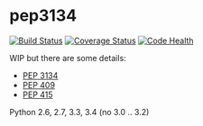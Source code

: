 pep3134
=======

[![Build Status](https://travis-ci.org/9seconds/pep3134.svg?branch=master)](https://travis-ci.org/9seconds/pep3134) [![Coverage Status](https://coveralls.io/repos/9seconds/pep3134/badge.png?branch=master)](https://coveralls.io/r/9seconds/pep3134?branch=master) [![Code Health](https://landscape.io/github/9seconds/pep3134/master/landscape.png)](https://landscape.io/github/9seconds/pep3134/master)

WIP but there are some details:

* [PEP 3134](http://legacy.python.org/dev/peps/pep-3134/)
* [PEP 409](http://legacy.python.org/dev/peps/pep-0409/)
* [PEP 415](http://legacy.python.org/dev/peps/pep-0415/)

Python 2.6, 2.7, 3.3, 3.4 (no 3.0 .. 3.2)
